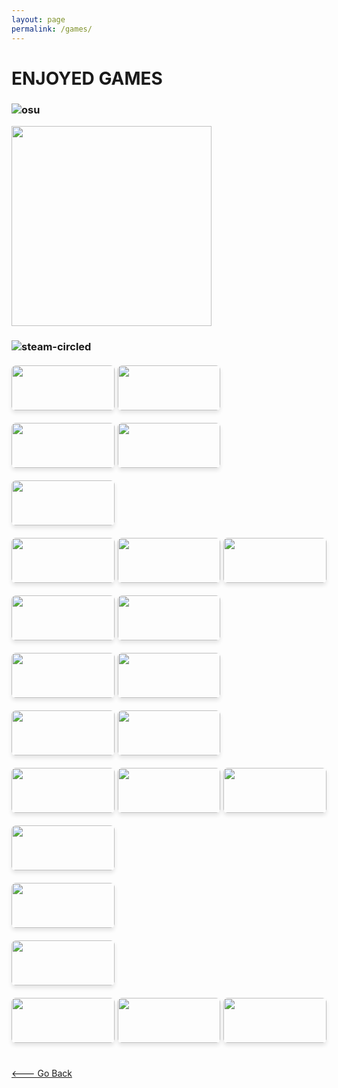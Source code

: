 ```yaml
---
layout: page
permalink: /games/
---
```

<style>
    .game-grid {
    display: grid;
    grid-template-columns: repeat(auto-fill, minmax(130px, 1fr));
    gap: 5px;
    max-width: 900px;
    margin-top: 20px;
    margin-bottom: 20px;
}

    .game-card {
    position: relative;
    overflow: hidden;
    border-radius: 6px;
    box-shadow: 0 4px 6px rgba(0,0,0,0.1);
    transition: transform 0.2s ease;
    height: 72px;
}

    .game-card:hover {
    transform: scale(1.02);
}

    .game-card img {
    width: 100%;
    height: 100%;
    display: block;
    border-radius: 6px;
    object-fit: cover;
}
</style>

# ENJOYED GAMES

### <img src="https://img.icons8.com/doodle/48/osu.png" alt="osu"/>

<a href="https://osu.ppy.sh/u/Saki_Rin">
  <img src="https://osu-sig.vercel.app/card?user=Saki_Rin&mode=std&lang=en&animation=true&mini=true" width="320"/>
</a>

### <img src="https://img.icons8.com/doodle/48/steam-circled.png" alt="steam-circled"/>

<!--- Sandbox Games --->
<div class="game-grid">
  <div class="game-card"><img src="https://steam-record-card.vercel.app/api?steam_id=76561199030641631&appid=105600"/></div>
  <div class="game-card"><img src="https://steam-record-card.vercel.app/api?steam_id=76561199030641631&appid=346110"/></div>
</div>

<!--- Assassin's Creed Games --->
<div class="game-grid">
  <div class="game-card"><img src="https://steam-record-card.vercel.app/api?steam_id=76561199030641631&appid=812140"/></div>
  <div class="game-card"><img src="https://steam-record-card.vercel.app/api?steam_id=76561199030641631&appid=33230"/></div>
</div>

<!--- ARPGs --->
<div class="game-grid">
  <div class="game-card"><img src="https://steam-record-card.vercel.app/api?steam_id=76561199030641631&appid=292030"/></div>
</div>

<!--- JRPGs --->
<div class="game-grid">
  <div class="game-card"><img src="https://steam-record-card.vercel.app/api?steam_id=76561199030641631&appid=1718570"/></div>
  <div class="game-card"><img src="https://steam-record-card.vercel.app/api?steam_id=76561199030641631&appid=921570"/></div>
  <div class="game-card"><img src="https://steam-record-card.vercel.app/api?steam_id=76561199030641631&appid=1121560"/></div>
</div>

<!--- Metroidvania Games --->
<div class="game-grid">
  <div class="game-card"><img src="https://steam-record-card.vercel.app/api?steam_id=76561199030641631&appid=367520"/></div>
  <div class="game-card"><img src="https://steam-record-card.vercel.app/api?steam_id=76561199030641631&appid=387290"/></div>
</div>

<!--- Rogue-Like Games --->
<div class="game-grid">
  <div class="game-card"><img src="https://steam-record-card.vercel.app/api?steam_id=76561199030641631&appid=632360"/></div>
  <div class="game-card"><img src="https://steam-record-card.vercel.app/api?steam_id=76561199030641631&appid=588650"/></div>
</div>

<!--- Tower Defense Games --->
<div class="game-grid">
  <div class="game-card"><img src="https://steam-record-card.vercel.app/api?steam_id=76561199030641631&appid=701160"/></div>
  <div class="game-card"><img src="https://steam-record-card.vercel.app/api?steam_id=76561199030641631&appid=688420"/></div>
</div>

<!--- Visual Novels --->
<div class="game-grid"> 
  <div class="game-card"><img src="https://steam-record-card.vercel.app/api?steam_id=76561199030641631&appid=2396980"/></div>
  <div class="game-card"><img src="https://steam-record-card.vercel.app/api?steam_id=76561199030641631&appid=412830"/></div>  
  <div class="game-card"><img src="https://steam-record-card.vercel.app/api?steam_id=76561199030641631&appid=825630"/></div>
</div>

<!--- No-action RPGs --->
<div class="game-grid">
  <div class="game-card"><img src="https://steam-record-card.vercel.app/api?steam_id=76561199030641631&appid=632470"/></div>
</div>

<!--- Detective Games --->
<div class="game-grid">
  <div class="game-card"><img src="https://steam-record-card.vercel.app/api?steam_id=76561199030641631&appid=787480"/></div>
</div>

<!--- Touhou Games --->
<div class="game-grid">
  <div class="game-card"><img src="https://steam-record-card.vercel.app/api?steam_id=76561199030641631&appid=1100140"/></div>
</div>

<!--- Card Games --->
<div class="game-grid">
  <div class="game-card"><img src="https://steam-record-card.vercel.app/api?steam_id=76561199030641631&appid=1329410"/></div>
  <div class="game-card"><img src="https://steam-record-card.vercel.app/api?steam_id=76561199030641631&appid=718670"/></div>
  <div class="game-card"><img src="https://steam-record-card.vercel.app/api?steam_id=76561199030641631&appid=2379780"/></div>
</div>

<div class="game-grid">
</div>

[<--- Go Back](../)